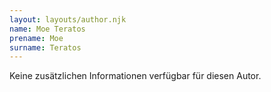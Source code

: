 ```yaml
---
layout: layouts/author.njk
name: Moe Teratos
prename: Moe
surname: Teratos
---
```

Keine zusätzlichen Informationen verfügbar für diesen Autor.
